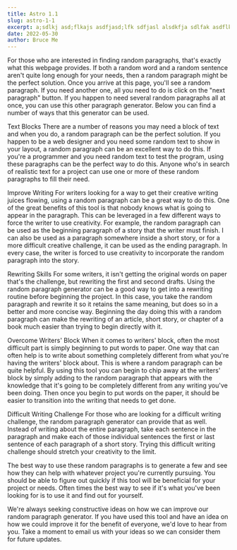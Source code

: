 ```yaml
---
title: Astro 1.1
slug: astro-1-1
excerpt: a;sdlkj asd;flkajs asdfjasd;lfk sdfjasl alsdkfja sdlfak asdflkajsd.  
date: 2022-05-30 
author: Bruce Me
---
```


For those who are interested in finding random paragraphs, that's exactly what this webpage provides. If both a random word and a random sentence aren't quite long enough for your needs, then a random paragraph might be the perfect solution. Once you arrive at this page, you'll see a random paragraph. If you need another one, all you need to do is click on the "next paragraph" button. If you happen to need several random paragraphs all at once, you can use this other paragraph generator. Below you can find a number of ways that this generator can be used.

Text Blocks
There are a number of reasons you may need a block of text and when you do, a random paragraph can be the perfect solution. If you happen to be a web designer and you need some random text to show in your layout, a random paragraph can be an excellent way to do this. If you're a programmer and you need random text to test the program, using these paragraphs can be the perfect way to do this. Anyone who's in search of realistic text for a project can use one or more of these random paragraphs to fill their need.

Improve Writing
For writers looking for a way to get their creative writing juices flowing, using a random paragraph can be a great way to do this. One of the great benefits of this tool is that nobody knows what is going to appear in the paragraph. This can be leveraged in a few different ways to force the writer to use creativity. For example, the random paragraph can be used as the beginning paragraph of a story that the writer must finish. I can also be used as a paragraph somewhere inside a short story, or for a more difficult creative challenge, it can be used as the ending paragraph. In every case, the writer is forced to use creativity to incorporate the random paragraph into the story.

Rewriting Skills
For some writers, it isn't getting the original words on paper that's the challenge, but rewriting the first and second drafts. Using the random paragraph generator can be a good way to get into a rewriting routine before beginning the project. In this case, you take the random paragraph and rewrite it so it retains the same meaning, but does so in a better and more concise way. Beginning the day doing this with a random paragraph can make the rewriting of an article, short story, or chapter of a book much easier than trying to begin directly with it.

Overcome Writers' Block
When it comes to writers' block, often the most difficult part is simply beginning to put words to paper. One way that can often help is to write about something completely different from what you're having the writers' block about. This is where a random paragraph can be quite helpful. By using this tool you can begin to chip away at the writers' block by simply adding to the random paragraph that appears with the knowledge that it's going to be completely different from any writing you've been doing. Then once you begin to put words on the paper, it should be easier to transition into the writing that needs to get done.

Difficult Writing Challenge
For those who are looking for a difficult writing challenge, the random paragraph generator can provide that as well. Instead of writing about the entire paragraph, take each sentence in the paragraph and make each of those individual sentences the first or last sentence of each paragraph of a short story. Trying this difficult writing challenge should stretch your creativity to the limit.

The best way to use these random paragraphs is to generate a few and see how they can help with whatever project you're currently pursuing. You should be able to figure out quickly if this tool will be beneficial for your project or needs. Often times the best way to see if it's what you've been looking for is to use it and find out for yourself.

We're always seeking constructive ideas on how we can improve our random paragraph generator. If you have used this tool and have an idea on how we could improve it for the benefit of everyone, we'd love to hear from you. Take a moment to email us with your ideas so we can consider them for future updates.


